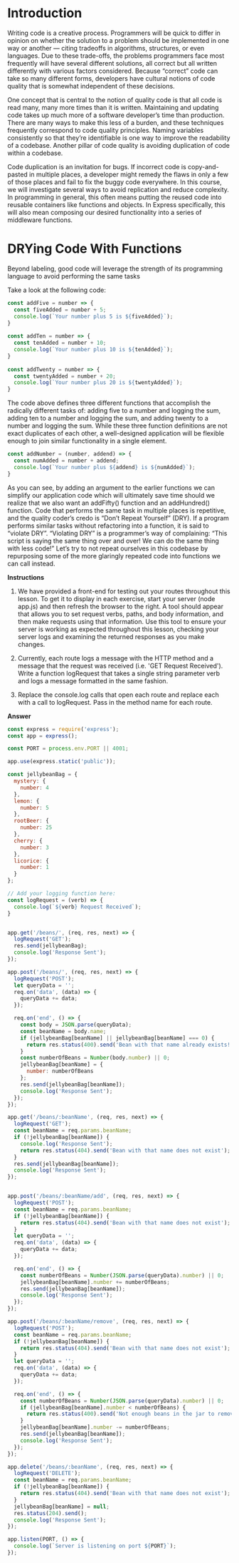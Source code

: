 # Introduction
Writing code is a creative process. Programmers will be quick to differ in opinion on whether the solution to a problem should be implemented in one way or another — citing tradeoffs in algorithms, structures, or even languages. Due to these trade-offs, the problems programmers face most frequently will have several different solutions, all correct but all written differently with various factors considered. Because “correct” code can take so many different forms, developers have cultural notions of code quality that is somewhat independent of these decisions.

One concept that is central to the notion of quality code is that all code is read many, many more times than it is written. Maintaining and updating code takes up much more of a software developer’s time than production. There are many ways to make this less of a burden, and these techniques frequently correspond to code quality principles. Naming variables consistently so that they’re identifiable is one way to improve the readability of a codebase. Another pillar of code quality is avoiding duplication of code within a codebase.

Code duplication is an invitation for bugs. If incorrect code is copy-and-pasted in multiple places, a developer might remedy the flaws in only a few of those places and fail to fix the buggy code everywhere. In this course, we will investigate several ways to avoid replication and reduce complexity. In programming in general, this often means putting the reused code into reusable containers like functions and objects. In Express specifically, this will also mean composing our desired functionality into a series of middleware functions.


# DRYing Code With Functions
Beyond labeling, good code will leverage the strength of its programming language to avoid performing the same tasks

Take a look at the following code:
```js
const addFive = number => {
  const fiveAdded = number + 5;
  console.log(`Your number plus 5 is ${fiveAdded}`);
}
 
const addTen = number => {
  const tenAdded = number + 10;
  console.log(`Your number plus 10 is ${tenAdded}`);
}
 
const addTwenty = number => {
  const twentyAdded = number + 20;
  console.log(`Your number plus 20 is ${twentyAdded}`);
}
```
The code above defines three different functions that accomplish the radically different tasks of: adding five to a number and logging the sum, adding ten to a number and logging the sum, and adding twenty to a number and logging the sum. While these three function definitions are not exact duplicates of each other, a well-designed application will be flexible enough to join similar functionality in a single element.
```js
const addNumber = (number, addend) => {
  const numAdded = number + addend;
  console.log(`Your number plus ${addend} is ${numAdded}`);
}
```
As you can see, by adding an argument to the earlier functions we can simplify our application code which will ultimately save time should we realize that we also want an addFifty() function and an addHundred() function. Code that performs the same task in multiple places is repetitive, and the quality coder’s credo is “Don’t Repeat Yourself” (DRY). If a program performs similar tasks without refactoring into a function, it is said to “violate DRY”. “Violating DRY” is a programmer’s way of complaining: “This script is saying the same thing over and over! We can do the same thing with less code!” Let’s try to not repeat ourselves in this codebase by repurposing some of the more glaringly repeated code into functions we can call instead.

**Instructions**
1. We have provided a front-end for testing out your routes throughout this lesson. To get it to display in each exercise, start your server (node app.js) and then refresh the browser to the right. A tool should appear that allows you to set request verbs, paths, and body information, and then make requests using that information. Use this tool to ensure your server is working as expected throughout this lesson, checking your server logs and examining the returned responses as you make changes.

2. Currently, each route logs a message with the HTTP method and a message that the request was received (i.e. 'GET Request Received'). Write a function logRequest that takes a single string parameter verb and logs a message formatted in the same fashion.

3. Replace the console.log calls that open each route and replace each with a call to logRequest. Pass in the method name for each route.

**Answer**
```js
const express = require('express');
const app = express();

const PORT = process.env.PORT || 4001;

app.use(express.static('public'));

const jellybeanBag = {
  mystery: {
    number: 4
  },
  lemon: {
    number: 5
  },
  rootBeer: {
    number: 25
  },
  cherry: {
    number: 3
  },
  licorice: {
    number: 1
  }
};

// Add your logging function here:
const logRequest = (verb) => {
  console.log(`${verb} Request Received`);
}


app.get('/beans/', (req, res, next) => {
  logRequest('GET');
  res.send(jellybeanBag);
  console.log('Response Sent');
});

app.post('/beans/', (req, res, next) => {
  logRequest('POST');
  let queryData = '';
  req.on('data', (data) => {
    queryData += data;
  });

  req.on('end', () => {
    const body = JSON.parse(queryData);
    const beanName = body.name;
    if (jellybeanBag[beanName] || jellybeanBag[beanName] === 0) {
      return res.status(400).send('Bean with that name already exists!');
    }
    const numberOfBeans = Number(body.number) || 0;
    jellybeanBag[beanName] = {
      number: numberOfBeans
    };
    res.send(jellybeanBag[beanName]);
    console.log('Response Sent');
  });
});

app.get('/beans/:beanName', (req, res, next) => {
  logRequest('GET');
  const beanName = req.params.beanName;
  if (!jellybeanBag[beanName]) {
    console.log('Response Sent');
    return res.status(404).send('Bean with that name does not exist');
  }
  res.send(jellybeanBag[beanName]);
  console.log('Response Sent');
});


app.post('/beans/:beanName/add', (req, res, next) => {
  logRequest('POST');
  const beanName = req.params.beanName;
  if (!jellybeanBag[beanName]) {
    return res.status(404).send('Bean with that name does not exist');
  }
  let queryData = '';
  req.on('data', (data) => {
    queryData += data;
  });

  req.on('end', () => {
    const numberOfBeans = Number(JSON.parse(queryData).number) || 0;
    jellybeanBag[beanName].number += numberOfBeans;
    res.send(jellybeanBag[beanName]);
    console.log('Response Sent');
  });
});

app.post('/beans/:beanName/remove', (req, res, next) => {
  logRequest('POST');
  const beanName = req.params.beanName;
  if (!jellybeanBag[beanName]) {
    return res.status(404).send('Bean with that name does not exist');
  }
  let queryData = '';
  req.on('data', (data) => {
    queryData += data;
  });

  req.on('end', () => {
    const numberOfBeans = Number(JSON.parse(queryData).number) || 0;
    if (jellybeanBag[beanName].number < numberOfBeans) {
      return res.status(400).send('Not enough beans in the jar to remove!');
    }
    jellybeanBag[beanName].number -= numberOfBeans;
    res.send(jellybeanBag[beanName]);
    console.log('Response Sent');
  });
});

app.delete('/beans/:beanName', (req, res, next) => {
  logRequest('DELETE');
  const beanName = req.params.beanName;
  if (!jellybeanBag[beanName]) {
    return res.status(404).send('Bean with that name does not exist');
  }
  jellybeanBag[beanName] = null;
  res.status(204).send();
  console.log('Response Sent');
});

app.listen(PORT, () => {
  console.log(`Server is listening on port ${PORT}`);
});
```
